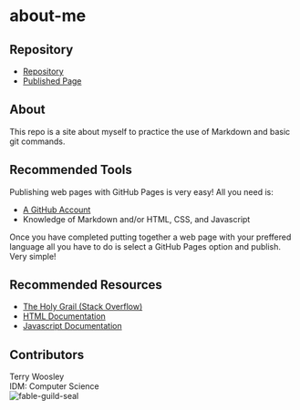 # about-me

## Repository
- [Repository](https://github.com/terry-woosley/about-me)
- [Published Page](https://terry-woosley.github.io/about-me/)

## About
This repo is a site about myself to practice the use of Markdown and basic git commands.

## Recommended Tools
Publishing web pages with GitHub Pages is very easy! All you need is:

- [A GitHub Account](github.com)
- Knowledge of Markdown and/or HTML, CSS, and Javascript

Once you have completed putting together a web page with your preffered language all you have to do is select a GitHub Pages option and publish. Very simple!

## Recommended Resources
- [The Holy Grail (Stack Overflow)](stackoverflow.com)
- [HTML Documentation](https://html.spec.whatwg.org/multipage/)
- [Javascript Documentation](https://developer.mozilla.org/en-US/docs/Web/JavaScript)

## Contributors
Terry Woosley  
IDM: Computer Science  
![fable-guild-seal](https://files.gamebanana.com/img/ico/sprays/fable_3.png)